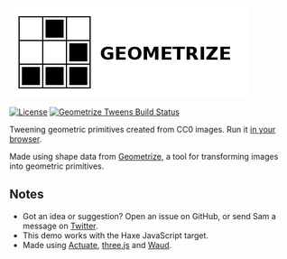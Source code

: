 [![Project logo](https://github.com/Tw1ddle/geometrize-tweens/blob/master/screenshots/logo.png?raw=true "Geometrize Tweens Project logo")](https://www.geometrize.co.uk/)

[![License](https://img.shields.io/:license-mit-blue.svg?style=flat-square)](https://github.com/Tw1ddle/geometrize-tweens/blob/master/LICENSE)
[![Geometrize Tweens Build Status](https://ci.appveyor.com/api/projects/status/github/Tw1ddle/geometrize-tweens)](https://ci.appveyor.com/project/Tw1ddle/geometrize-tweens)

Tweening geometric primitives created from CC0 images. Run it [in your browser](https://tweens.geometrize.co.uk/).

Made using shape data from [Geometrize](https://www.geometrize.co.uk/), a tool for transforming images into geometric primitives.

## Notes
* Got an idea or suggestion? Open an issue on GitHub, or send Sam a message on [Twitter](https://twitter.com/Sam_Twidale).
* This demo works with the Haxe JavaScript target.
* Made using [Actuate](https://github.com/openfl/actuate), [three.js](https://github.com/mrdoob/three.js/) and [Waud](https://github.com/waud/waud).
